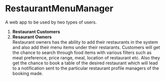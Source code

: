 # RestaurantMenuManager
A web app to be used by two types of users. 
1. **Restaurant Customers** 
2. **Resaurant Owners**    
 Restaurant owners has the ability to add their restaurants in the system and also add their menu items under their restarants. 
Customers will get the chance to search through food items with various filters such as meat preference, price range, meal, location of restaurant etc.
Also they get the chance to book a table of the desired restaurant which will lead to a notification sent to the particular restaurant profile managers of the booking made.
